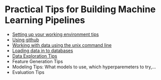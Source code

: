 # Practical Tips for Building Machine Learning Pipelines
* [Setting up your working environment tips](environment.md)
* [Using github](https://github.com/dssg/hitchhikers-guide/tree/master/curriculum/git-and-github)
* [Working with data using the unix command line](https://github.com/dssg/hitchhikers-guide/tree/master/curriculum/command-line-tools)
* [Loading data in to databases](https://github.com/dssg/hitchhikers-guide/tree/master/curriculum/csv-to-db)
* [Data Exploration Tips](Data-Exploration.md)
* Feature Generation Tips
* Modeling Tips: What models to use, which hyperparemeters to try,...
* Evaluation Tips
